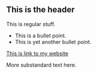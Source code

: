 ## This is the header

This is regular stuff.

* This is a bullet point.
* This is yet another bullet point.

[This is link to my website](http://goodoldcode.com)

More substandard text here.